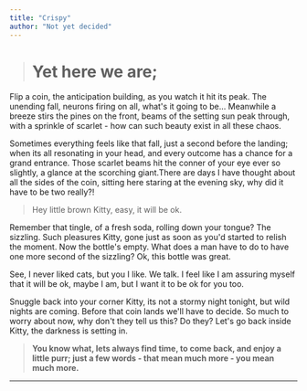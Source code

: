 ```yaml
---
title: "Crispy"
author: "Not yet decided"
---
```


># Yet here we are;

Flip a coin, the anticipation building, as you watch it hit its peak. The unending fall, neurons firing on all, what's it going to be... Meanwhile a breeze stirs the pines on the front, beams of the setting sun peak through, with a sprinkle of scarlet - how can such beauty exist in all these chaos.

Sometimes everything feels like that fall, just a second before the landing; when its all resonating in your head, and every outcome has a chance for a grand entrance. Those scarlet beams hit the conner of your eye ever so slightly, a glance at the scorching giant.There are days I have thought about all the sides of the coin, sitting here staring at the evening sky, why did it have to be two really?! 
>Hey little brown Kitty, easy, it will be ok.

Remember that tingle, of a fresh soda, rolling down your tongue? The sizzling. Such pleasures Kitty, gone just as soon as you'd started to relish the moment. Now the bottle's empty. What does a man have to do to have one more second of the sizzling? Ok, this bottle was great. 

See, I never liked cats, but you I like. We talk. I feel like I am assuring myself that it will be ok, maybe I am, but I want it to be ok for you too. 

Snuggle back into your corner Kitty, its not a stormy night tonight, but wild nights are coming. Before that coin lands we'll have to decide. So much to worry about now, why don't they tell us this? Do they? Let's go back inside Kitty, the darkness is setting in. 
>**You know what, lets always find time, to come back, and enjoy a little purr; just a few words - that mean much more - you mean much more.**

***